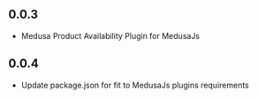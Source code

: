 ## 0.0.3
- Medusa Product Availability Plugin for MedusaJs

## 0.0.4
- Update package.json for fit to MedusaJs plugins requirements
